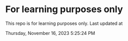 # For learning purposes only
This repo is for learning purposes only.
Last updated at

Thursday, November 16, 2023 5:25:24 PM

